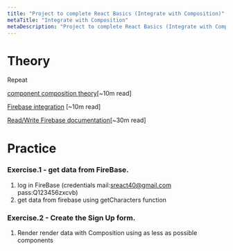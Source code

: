 ```yaml
---
title: "Project to complete React Basics (Integrate with Composition)"
metaTitle: "Integrate with Composition"
metaDescription: "Project to complete React Basics (Integrate with Composition)"
---
```

# Theory
Repeat

 [component composition theory](http://localhost:8000/firebase-integration)[~10m read]

 [Firebase integration](/component-composition) [~10m read]

 [Read/Write Firebase documentation](https://firebase.google.com/docs/database/web/read-and-write)[~30m read]

# Practice

### Exercise.1 - get data from FireBase.
1. log in FireBase (credentials mail:sreact40@gmail.com pass:Q123456zxcvb)
2. get data from firebase using getCharacters function



### Exercise.2 - Create the Sign Up form.
1. Render render data with Composition using as less as possible components